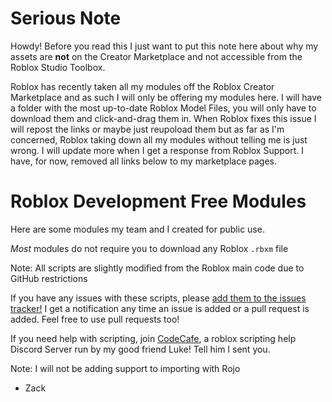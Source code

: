 # Serious Note
Howdy! Before you read this I just want to put this note here about why my assets are **not** on the Creator Marketplace and not accessible from the Roblox Studio Toolbox.

Roblox has recently taken all my modules off the Roblox Creator Marketplace and as such I will only be offering my modules here. I will have a folder with the most up-to-date Roblox Model Files, you will only have to download them and click-and-drag them in. When Roblox fixes this issue I will repost the links or maybe just reupoload them but as far as I'm concerned, Roblox taking down all my modules without telling me is just wrong. I will update more when I get a response from Roblox Support. I have, for now, removed all links below to my marketplace pages.

# Roblox Development Free Modules

Here are some modules my team and I created for public use.

*Most* modules do not require you to download any Roblox `.rbxm` file

Note: All scripts are slightly modified from the Roblox main code due to GitHub restrictions

If you have any issues with these scripts, please [add them to the issues tracker!](https://github.com/Apraxed/Roblox-Modules-Master/issues/) I get a notification any time an issue is added or a pull request is added. Feel free to use pull requests too!

If you need help with scripting, join [CodeCafe](https://discord.gg/SwGyxj4Hc4), a roblox scripting help Discord Server run by my good friend Luke! Tell him I sent you.

Note: I will not be adding support to importing with Rojo

- Zack
<!-- ## Current Projects

- [Custom Nametags](https://create.roblox.com/marketplace/asset/14894647458/)
- [Off-Site Logs](https://create.roblox.com/marketplace/asset/11240575802/)
- [BetterScriptsplus](https://create.roblox.com/marketplace/asset/11430259384/)

### Archived Versions

Note: If you make an issue report about these you will get the same response "This script has been discontinuned and will not be updated"

- [Custom UsernameGUI (v2)](https://create.roblox.com/marketplace/asset/11470123568/) -- Discontinued due to new version
- [BetterScripts](https://create.roblox.com/marketplace/asset/10811985686/) -- Discontinued due to new version
- [Off-Site Join and Leave Logs](https://create.roblox.com/marketplace/asset/11240550032/) -- Discontinued due to new version
- [Off-Site Chatlogs](https://create.roblox.com/marketplace/asset/11240446179/) -- Discontinued due to new version
- In-game Trello Bug Reports -- Discontinued due to trello blocking roblox API Calls; has been removed from marketplace
- [Custom UsernameGUI (V3)](https://create.roblox.com/marketplace/asset/11632911072/) -- Discontinued due to new version (note: bugfixes will still be coming out to this one until 1/1/2024)
  
----

Because I do not directly make anything off of this I am always accepting donations! You can use the link in the GitHub "Sponsor this project" section to see how you can donate to me. All donations really help me out

----

As I release this I want to give some special thanks to the people who have helped me the most during my journey into becoming a ROBLOX "Game Developer".

- [Illunious](https://www.roblox.com/users/868314729/profile) -- For first getting me into Development and supplying the base of two of my old scripts
- [SneakySecretAgent](https://www.roblox.com/users/20428519/profile) -- For helping me and being a mentor as I made my first few scripts
- [Proscled](https://www.roblox.com/users/199383691/profile) -- For helping me improve and fine tune my scripts
- [Jessica_IXD](https://www.roblox.com/users/1637624208/profile) -- For helping me improve and offering support when I needed it
- [albie368](https://www.roblox.com/users/65109811/profile) -- For offering constructive criticism and solutions to problems I was having
- [boboguy101](https://www.roblox.com/users/90702806/profile)

-->
